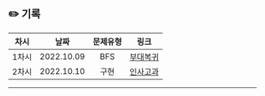 ## ✏️ 기록   

| 차시 |    날짜    | 문제유형 | 링크 |
|:----:|:---------:|:----:|:-----:|
| 1차시 | 2022.10.09 |  BFS  | <a href="https://school.programmers.co.kr/learn/courses/30/lessons/132266">부대복귀</a> |
| 2차시 | 2022.10.10 |  구현  | <a href="https://school.programmers.co.kr/learn/courses/30/lessons/152995">인사고과</a> |
---
